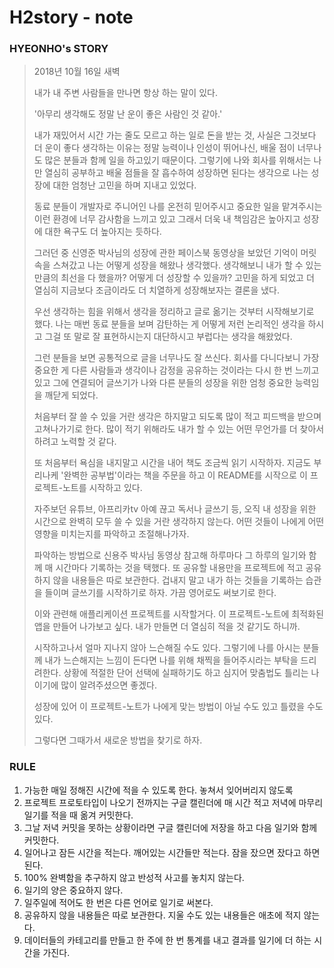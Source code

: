 # H2story - note

### HYEONHO's STORY

> 2018년 10월 16일 새벽
>
> 내가 내 주변 사람들을 만나면 항상 하는 말이 있다.
> 
> '아무리 생각해도 정말 난 운이 좋은 사람인 것 같아.'
>
> 내가 재밌어서 시간 가는 줄도 모르고 하는 일로 돈을 받는 것, 사실은 그것보다 더 운이 좋다 생각하는 이유는 정말 능력이나 인성이 뛰어나신, 배울 점이 너무나도 많은 분들과 함께 일을 하고있기 때문이다.
그렇기에 나와 회사를 위해서는 나만 열심히 공부하고 배울 점들을 잘 흡수하여 성장하면 된다는 생각으로 나는 성장에 대한 엄청난 고민을 하며 지내고 있었다.
>
> 동료 분들이 개발자로 주니어인 나를 온전히 믿어주시고 중요한 일을 맡겨주시는 이런 환경에 너무 감사함을 느끼고 있고 그래서 더욱 내 책임감은 높아지고 성장에 대한 욕구도 더 높아지는 듯하다.
> 
> 그러던 중 신영준 박사님의 성장에 관한 페이스북 동영상을 보았던 기억이 머릿 속을 스쳐갔고 나는 어떻게 성장을 해왔나 생각했다. 생각해보니 내가 할 수 있는 만큼의 최선을 다 했을까? 어떻게 더 성장할 수 있을까? 고민을 하게 되었고 더 열심히 지금보다 조금이라도 더 치열하게 성장해보자는 결론을 냈다.
>
> 우선 생각하는 힘을 위해서 생각을 정리하고 글로 옮기는 것부터 시작해보기로 했다. 나는 매번 동료 분들을 보며 감탄하는 게 어떻게 저런 논리적인 생각을 하시고 그걸 또 말로 잘 표현하시는지 대단하시고 부럽다는 생각을 해왔었다.
>
> 그런 분들을 보면 공통적으로 글을 너무나도 잘 쓰신다. 회사를 다니다보니 가장 중요한 게 다른 사람들과 생각이나 감정을 공유하는 것이라는 다시 한 번 느끼고 있고 그에 연결되어 글쓰기가 나와 다른 분들의 성장을 위한 엄청 중요한 능력임을 깨닫게 되었다.
>
> 처음부터 잘 쓸 수 있을 거란 생각은 하지말고 되도록 많이 적고 피드백을 받으며 고쳐나가기로 한다. 많이 적기 위해라도 내가 할 수 있는 어떤 무언가를 더 찾아서 하려고 노력할 것 같다.
>
> 또 처음부터 욕심을 내지말고 시간을 내어 책도 조금씩 읽기 시작하자. 지금도 부리나케 '완벽한 공부법'이라는 책을 주문을 하고 이 README를 시작으로 이 프로젝트-노트를 시작하고 있다.
> 
> 자주보던 유튜브, 아프리카tv 아예 끊고 독서나 글쓰기 등, 오직 내 성장을 위한 시간으로 완벽히 모두 쓸 수 있을 거란 생각하지 않는다. 어떤 것들이 나에게 어떤 영향을 미치는지를 파악하고 조절해나가자.
> 
> 파악하는 방법으로 신용주 박사님 동영상 참고해 하루마다 그 하루의 일기와 함께 매 시간마다 기록하는 것을 택했다. 또 공유할 내용만을 프로젝트에 적고 공유하지 않을 내용들은 따로 보관한다. 겁내지 말고 내가 하는 것들을 기록하는 습관을 들이며 글쓰기를 시작하기로 하자. 가끔 영어로도 써보기로 한다.
> 
> 이와 관련해 애플리케이션 프로젝트를 시작할거다. 이 프로젝트-노트에 최적화된 앱을 만들어 나가보고 싶다. 내가 만들면 더 열심히 적을 것 같기도 하니까.
> 
> 시작하고나서 얼마 지나지 않아 느슨해질 수도 있다. 그렇기에 나를 아시는 분들께 내가 느슨해지는 느낌이 든다면 나를 위해 채찍을 들어주시라는 부탁을 드리려한다. 상황에 적절한 단어 선택에 실패하기도 하고 심지어 맞춤법도 틀리는 나이기에 많이 알려주셨으면 좋겠다.
> 
> 성장에 있어 이 프로젝트-노트가 나에게 맞는 방법이 아닐 수도 있고 틀렸을 수도 있다.
> 
> 그렇다면 그때가서 새로운 방법을 찾기로 하자.



### RULE

1. 가능한 매일 정해진 시간에 적을 수 있도록 한다. 놓쳐서 잊어버리지 않도록
2. 프로젝트 프로토타입이 나오기 전까지는 구글 캘린더에 매 시간 적고 저녁에 마무리 일기를 적을 때 옮겨 커밋한다.
3. 그날 저녁 커밋을 못하는 상황이라면 구글 캘린더에 저장을 하고 다음 일기와 함께 커밋한다.
4. 일어나고 잠든 시간을 적는다. 깨어있는 시간들만 적는다. 잠을 잤으면 잤다고 하면 된다.
5. 100% 완벽함을 추구하지 않고 반성적 사고를 놓치지 않는다.
6. 일기의 양은 중요하지 않다.
7. 일주일에 적어도 한 번은 다른 언어로 일기로 써본다.
8. 공유하지 않을 내용들은 따로 보관한다. 지울 수도 있는 내용들은 애초에 적지 않는다.
9. 데이터들의 카테고리를 만들고 한 주에 한 번 통계를 내고 결과를 일기에 더 하는 시간을 가진다.